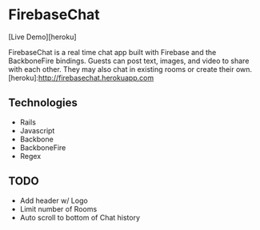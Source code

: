 # FirebaseChat

[Live Demo][heroku]

FirebaseChat is a real time chat app built with Firebase and the BackboneFire bindings.  Guests can post text, images, and video to share with each other.  They may also chat in existing rooms or create their own.  
[heroku]:http://firebasechat.herokuapp.com

## Technologies

* Rails
* Javascript
* Backbone
* BackboneFire
* Regex

## TODO
* Add header w/ Logo
* Limit number of Rooms
* Auto scroll to bottom of Chat history
